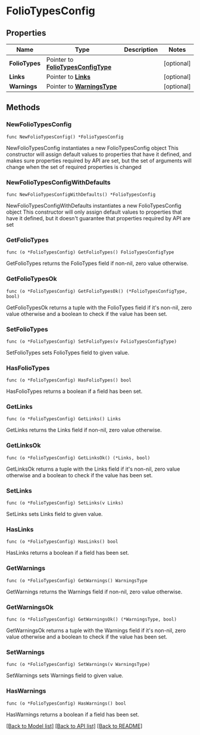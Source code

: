 # FolioTypesConfig

## Properties

Name | Type | Description | Notes
------------ | ------------- | ------------- | -------------
**FolioTypes** | Pointer to [**FolioTypesConfigType**](FolioTypesConfigType.md) |  | [optional] 
**Links** | Pointer to [**Links**](Links.md) |  | [optional] 
**Warnings** | Pointer to [**WarningsType**](WarningsType.md) |  | [optional] 

## Methods

### NewFolioTypesConfig

`func NewFolioTypesConfig() *FolioTypesConfig`

NewFolioTypesConfig instantiates a new FolioTypesConfig object
This constructor will assign default values to properties that have it defined,
and makes sure properties required by API are set, but the set of arguments
will change when the set of required properties is changed

### NewFolioTypesConfigWithDefaults

`func NewFolioTypesConfigWithDefaults() *FolioTypesConfig`

NewFolioTypesConfigWithDefaults instantiates a new FolioTypesConfig object
This constructor will only assign default values to properties that have it defined,
but it doesn't guarantee that properties required by API are set

### GetFolioTypes

`func (o *FolioTypesConfig) GetFolioTypes() FolioTypesConfigType`

GetFolioTypes returns the FolioTypes field if non-nil, zero value otherwise.

### GetFolioTypesOk

`func (o *FolioTypesConfig) GetFolioTypesOk() (*FolioTypesConfigType, bool)`

GetFolioTypesOk returns a tuple with the FolioTypes field if it's non-nil, zero value otherwise
and a boolean to check if the value has been set.

### SetFolioTypes

`func (o *FolioTypesConfig) SetFolioTypes(v FolioTypesConfigType)`

SetFolioTypes sets FolioTypes field to given value.

### HasFolioTypes

`func (o *FolioTypesConfig) HasFolioTypes() bool`

HasFolioTypes returns a boolean if a field has been set.

### GetLinks

`func (o *FolioTypesConfig) GetLinks() Links`

GetLinks returns the Links field if non-nil, zero value otherwise.

### GetLinksOk

`func (o *FolioTypesConfig) GetLinksOk() (*Links, bool)`

GetLinksOk returns a tuple with the Links field if it's non-nil, zero value otherwise
and a boolean to check if the value has been set.

### SetLinks

`func (o *FolioTypesConfig) SetLinks(v Links)`

SetLinks sets Links field to given value.

### HasLinks

`func (o *FolioTypesConfig) HasLinks() bool`

HasLinks returns a boolean if a field has been set.

### GetWarnings

`func (o *FolioTypesConfig) GetWarnings() WarningsType`

GetWarnings returns the Warnings field if non-nil, zero value otherwise.

### GetWarningsOk

`func (o *FolioTypesConfig) GetWarningsOk() (*WarningsType, bool)`

GetWarningsOk returns a tuple with the Warnings field if it's non-nil, zero value otherwise
and a boolean to check if the value has been set.

### SetWarnings

`func (o *FolioTypesConfig) SetWarnings(v WarningsType)`

SetWarnings sets Warnings field to given value.

### HasWarnings

`func (o *FolioTypesConfig) HasWarnings() bool`

HasWarnings returns a boolean if a field has been set.


[[Back to Model list]](../README.md#documentation-for-models) [[Back to API list]](../README.md#documentation-for-api-endpoints) [[Back to README]](../README.md)


